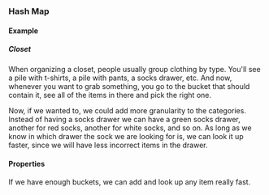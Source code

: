 ### Hash Map

#### Example

##### Closet

When organizing a closet, people usually group clothing by type. You'll see a
pile with t-shirts, a pile with pants, a socks drawer, etc. And now, whenever
you want to grab something, you go to the bucket that should contain it, see
all of the items in there and pick the right one.

Now, if we wanted to, we could add more granularity to the categories. Instead
of having a socks drawer we can have a green socks drawer, another for red
socks, another for white socks, and so on. As long as we know in which drawer
the sock we are looking for is, we can look it up faster, since we will have
less incorrect items in the drawer.

#### Properties

If we have enough buckets, we can add and look up any item really fast.

